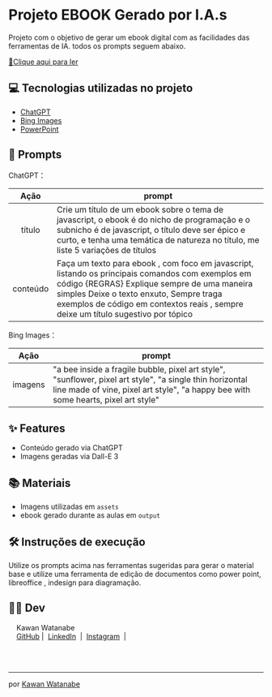 
# Projeto EBOOK Gerado por I.A.s


Projeto com o objetivo de gerar um ebook digital com as facilidades das ferramentas de IA. todos os prompts
seguem abaixo.

<a href="https://github.com/kkawan/Ebook-IA/blob/main/output/Ebook%20JavaScript.pdf" title="View PDF now"> 📕Clique aqui para ler</a>

## 💻 Tecnologias utilizadas no projeto

- [ChatGPT](https://chat.openai.com/) 
- [Bing Images](https://www.bing.com/images/create?FORM=GDPGLP)
- [PowerPoint](https://www.microsoft.com/en/microsoft-365/powerpoint)

## 🧠 Prompts


ChatGPT：

|   Ação   | prompt                                                                                                                                                                                                                                                                         |
| :------: | ------------------------------------------------------------------------------------------------------------------------------------------------------------------------------------------------------------------------------------------------------------------------------ |
|  título  | Crie um título de um ebook sobre o tema de javascript, o ebook é do nicho de programação e o subnicho é de javascript, o título deve ser épico e curto, e tenha uma temática de natureza no título, me liste 5 variações de títulos                                                       |
| conteúdo | Faça um texto para ebook , com foco em javascript, listando os principais comandos com exemplos em código {REGRAS} Explique sempre de uma maneira simples Deixe o texto enxuto, Sempre traga exemplos de código em contextos reais , sempre deixe um título sugestivo por tópico |


Bing Images：

|  Ação  | prompt                                                                                 |
| :----: | -------------------------------------------------------------------------------------- |
| imagens | "a bee inside a fragile bubble, pixel art style", "sunflower, pixel art style", "a single thin horizontal line made of vine, pixel art style", "a happy bee with some hearts, pixel art style" |

## ✨ Features

- Conteúdo gerado via ChatGPT
- Imagens geradas via Dall-E 3

## 📚 Materiais

- Imagens utilizadas em `assets`
- ebook gerado durante as aulas em `output`

## 🛠️ Instruções de execução

Utilize os prompts acima nas ferramentas sugeridas para gerar o material base e utilize uma ferramenta de edição de documentos como power point, libreoffice , indesign para diagramação.

## 👨‍💻 Dev

<p>
    <p>&nbsp&nbsp&nbsp&nbspKawan Watanabe<br>
    &nbsp&nbsp&nbsp
    <a href="https://github.com/kkawan">
    GitHub</a>&nbsp;|&nbsp;
    <a href="www.linkedin.com/in/
kawan-shigueo-watanabe/">LinkedIn</a>
&nbsp;|&nbsp;
    <a href="https://www.instagram.com/kawan_shigueo/">
    Instagram</a>
&nbsp;|&nbsp;</p>
</p>
<br/><br/>
<p>

---

por [Kawan Watanabe](https://github.com/kkawan)
